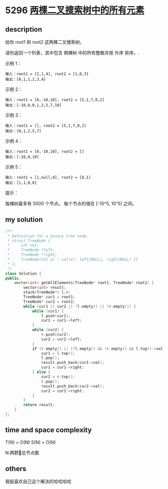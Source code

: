 # 5296 [两棵二叉搜索树中的所有元素](https://leetcode-cn.com/problems/all-elements-in-two-binary-search-trees/)

## description

给你 root1 和 root2 这两棵二叉搜索树。

请你返回一个列表，其中包含 两棵树 中的所有整数并按 升序 排序。.

示例 1：

```
输入：root1 = [2,1,4], root2 = [1,0,3]
输出：[0,1,1,2,3,4]
```

示例 2：

```
输入：root1 = [0,-10,10], root2 = [5,1,7,0,2]
输出：[-10,0,0,1,2,5,7,10]
```

示例 3：

```
输入：root1 = [], root2 = [5,1,7,0,2]
输出：[0,1,2,5,7]
```

示例 4：

```
输入：root1 = [0,-10,10], root2 = []
输出：[-10,0,10]
```

示例 5：

```
输入：root1 = [1,null,8], root2 = [8,1]
输出：[1,1,8,8]
```

提示：

每棵树最多有 5000 个节点。
每个节点的值在 [-10^5, 10^5] 之间。

## my solution

```c++
/**
 * Definition for a binary tree node.
 * struct TreeNode {
 *     int val;
 *     TreeNode *left;
 *     TreeNode *right;
 *     TreeNode(int x) : val(x), left(NULL), right(NULL) {}
 * };
 */
class Solution {
public:
    vector<int> getAllElements(TreeNode* root1, TreeNode* root2) {
        vector<int> result;
        stack<TreeNode*> l,r;
        TreeNode* cur1 = root1;
        TreeNode* cur2 = root2;
        while (cur1 || cur2 || !l.empty() || !r.empty()) {
            while (cur1) {
                l.push(cur1);
                cur1 = cur1->left;
            }
            while (cur2) {
                r.push(cur2);
                cur2 = cur2->left;
            }
            if (r.empty() || (!l.empty() && !r.empty() && l.top()->val <= r.top()->val)){
                cur1 = l.top();
                l.pop();
                result.push_back(cur1->val);
                cur1 = cur1->right;
            } else {
                cur2 = r.top();
                r.pop();
                result.push_back(cur2->val);
                cur2 = cur2->right;
            }
        }
        return result;
    }
};
```

## time and space complexity

T(N) = O(N)
S(N) = O(N)

N:两颗🌲总节点数

## others

我挺喜欢自己这个解法的哈哈哈哈